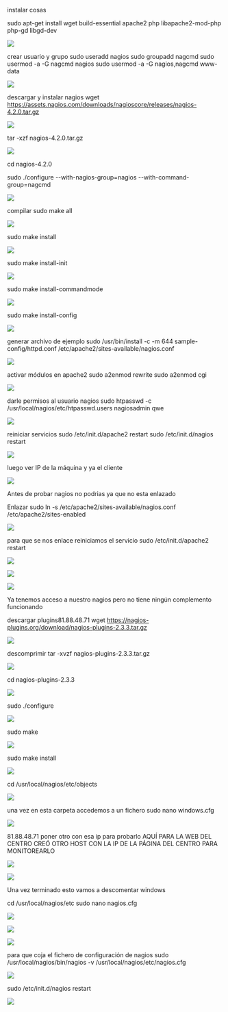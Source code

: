 instalar cosas

sudo apt-get install wget build-essential apache2 php libapache2-mod-php php-gd libgd-dev

![](Imagen/1.png)


crear usuario y grupo
sudo useradd nagios
sudo groupadd nagcmd
sudo usermod -a -G nagcmd nagios
sudo usermod -a -G nagios,nagcmd www-data

![](Imagen/2.png)


descargar y instalar nagios
wget https://assets.nagios.com/downloads/nagioscore/releases/nagios-4.2.0.tar.gz

![](Imagen/3.png)


tar -xzf nagios-4.2.0.tar.gz

![](Imagen/4.png)


cd nagios-4.2.0

sudo ./configure --with-nagios-group=nagios --with-command-group=nagcmd

![](Imagen/5.png)


compilar
sudo make all

![](Imagen/6.png)


sudo make install

![](Imagen/7.png)


sudo make install-init

![](Imagen/8.png)


sudo make install-commandmode

![](Imagen/9.png)


sudo make install-config

![](Imagen/10.png)


generar archivo de ejemplo
sudo /usr/bin/install -c -m 644 sample-config/httpd.conf /etc/apache2/sites-available/nagios.conf

![](Imagen/11.png)


activar módulos en apache2
sudo a2enmod rewrite
sudo a2enmod cgi

![](Imagen/12.png)


darle permisos al usuario nagios
sudo htpasswd -c /usr/local/nagios/etc/htpasswd.users nagiosadmin
qwe

![](Imagen/13.png)


reiniciar servicios
sudo /etc/init.d/apache2 restart
sudo /etc/init.d/nagios restart

![](Imagen/14.png)


luego ver IP de la máquina y ya el cliente

![](Imagen/15.png)


Antes de probar nagios no podrias ya que no esta enlazado


Enlazar
sudo ln -s /etc/apache2/sites-available/nagios.conf /etc/apache2/sites-enabled

![](Imagen/16.png)


para que se nos enlace reiniciamos el servicio
sudo /etc/init.d/apache2 restart

![](Imagen/17.png)

![](Imagen/18.png)

![](Imagen/19.png)


Ya tenemos acceso a nuestro nagios pero no tiene ningún complemento funcionando


descargar plugins81.88.48.71
wget https://nagios-plugins.org/download/nagios-plugins-2.3.3.tar.gz

![](Imagen/20.png)


descomprimir
tar -xvzf nagios-plugins-2.3.3.tar.gz

![](Imagen/21.png)


cd nagios-plugins-2.3.3

![](Imagen/22.png)


sudo ./configure

![](Imagen/23.png)


sudo make

![](Imagen/24.png)


sudo make install

![](Imagen/25.png)


cd /usr/local/nagios/etc/objects 

![](Imagen/26.png)


una vez en esta carpeta accedemos a un fichero 
sudo nano windows.cfg

![](Imagen/27.png)


81.88.48.71
poner otro con esa ip para probarlo
AQUÍ PARA LA WEB DEL CENTRO CREÓ OTRO HOST CON LA IP DE LA PÁGINA DEL CENTRO PARA MONITOREARLO

![](Imagen/28.png)

![](Imagen/29.png)


Una vez terminado esto vamos a descomentar windows


cd /usr/local/nagios/etc
sudo nano nagios.cfg

![](Imagen/30.png)

![](Imagen/31.png)

![](Imagen/32.png)


para que coja el fichero de configuración de nagios 
sudo /usr/local/nagios/bin/nagios -v /usr/local/nagios/etc/nagios.cfg

![](Imagen/33.png)


sudo /etc/init.d/nagios restart

![](Imagen/34.png)
